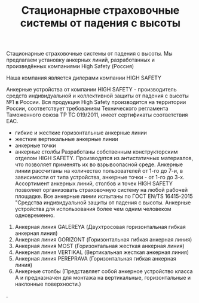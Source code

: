 ﻿---
title: Стационарные страховочные системы от падения с высоты
cat: 3
main: true
sortid: 3.0
submenu: true
---

Стационарные страховочные системы от падения с высоты.
Мы предлагаем установку анкерных линий, разработанных и произведённых компаниями High Safety (Россия)

Наша компания является дилерами компании HIGH SAFETY


Анкерные устройства от компании HIGH SAFETY - производитель средств индивидуальной и коллективной защиты от падения с высоты №1 в России. 
Вся продукция High Safety производится на территории России, соответствует требованиям Технического регламента Таможенного союза ТР ТС 019/2011, <!--  link bufer6.3.0.md  --> имеет сертификаты соответствия ЕАС.
- гибкие и жесткие горизонтальные анкерные линии 
- жесткие вертикальные анкерные линии 
- анкерные точки 
- анкерные столбы 
Разработаны собственным конструкторским отделом HIGH SAFETY. Производятся из антистатичных материалов, что позволяет применять их во взрывоопасной среде. Анкерные линии рассчитаны на количество пользователей от 1-го до 7-и, в зависимости от типа устройства, анкерные точки - от 1-го до 3-х. Ассортимент анкерных линий, столбов и точек HIGH SAFETY позволяет организовать страховочную систему на любой рабочей площадке. Все анкерные линии испытаны по ГОСТ EN/TS 16415-2015  <!--  link bufer6.3.1.md  --> "Средства индивидуальной защиты от падения с высоты. Анкерные устройства для использования более чем одним человеком одновременно.
1. Анкерная линия GALEREYA (Двухтросовая горизонтальная гибкая анкерная линия)
2. Анкерная линия GORIZONT (Горизонтальная гибкая анкерная линия)
3. Анкерная линия MOST (Горизонтальная жесткая анкерная линия)
4. Анкерная линия VERTIKAL (Вертикальная жесткая анкерная линия)
5. Анкерная линия PEREPRAVA (Горизонтальная гибкая анкерная линия)
6. Анкерные столбы (Представляет собой анкерное устройство класса A и предназначен для монтажа на вертикальные, горизонтальные и наклонные поверхности.)

.
